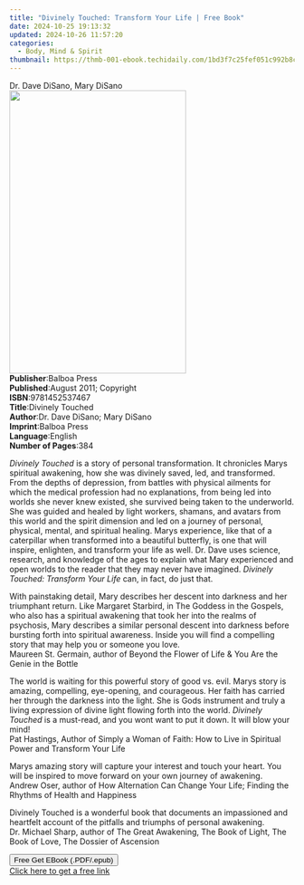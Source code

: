 ```yaml
---
title: "Divinely Touched: Transform Your Life | Free Book"
date: 2024-10-25 19:13:32
updated: 2024-10-26 11:57:20
categories:
  - Body, Mind & Spirit
thumbnail: https://thmb-001-ebook.techidaily.com/1bd3f7c25fef051c992b8c226f30b064dc804efd7eca137a3bfe1e655a41923d.jpg
---
```

<main id="book-container">
  <div class="flex flex-col">
    <div class="book-brief flex-1 py-6 px-4 sm:p-6 md:py-10 md:px-8">
      <!-- brief-->
      <div class="book-brief-main">Dr. Dave DiSano, Mary DiSano</div>
    </div>
    <div
      class="book-meta-info flex-1 grid gap-4 col-start-1 col-end-3 row-start-1 sm:mb-6 sm:grid-cols-4 lg:gap-6 lg:col-start-2 lg:row-end-6 lg:row-span-6 lg:mb-0"
    >
      <div
        class="book-meta-info-left place-content-center mt-4 p-4 text-sm leading-6 col-start-2 col-span-2 dark:text-slate-400"
      >
        <img
          class="w-full h-500 object-cover rounded-lg sm:h-255 sm:col-span-2 lg:col-span-full"
          src="https://img-001-ebook.techidaily.com/556270c8236da5d1be77c731286595e3292ac45bd35231a9ce9bfe548ac7e544.jpg"
          alt=""
          width="312"
          height="500"
        />
      </div>
      <div
        class="book-meta-info-right mt-2 col-start-1 row-start-2 col-span-3 self-center"
      >
        <!-- meta data  -->
        <div class="flex flex-col px-4 md:px-8">
          <div class="flex-1">
            <strong>Publisher</strong>:<span class="px-2">Balboa Press</span>
          </div>
          <div class="flex-1">
            <strong>Published</strong>:<span class="px-2"
              >August 2011; Copyright</span
            >
          </div>
          <div class="flex-1">
            <strong>ISBN</strong>:<span class="px-2">9781452537467</span>
          </div>
          <div class="flex-1">
            <strong>Title</strong>:<span class="px-2">Divinely Touched</span>
          </div>
          <div class="flex-1">
            <strong>Author</strong>:<span class="px-2"
              >Dr. Dave DiSano; Mary DiSano</span
            >
          </div>
          <div class="flex-1">
            <strong>Imprint</strong>:<span class="px-2">Balboa Press</span>
          </div>
          <div class="flex-1">
            <strong>Language</strong>:<span class="px-2">English</span>
          </div>
          <div class="flex-1">
            <strong>Number of Pages</strong>:<span class="px-2">384</span>
          </div>
        </div>
      </div>
    </div>
    <div class="book-description flex-1 py-6 px-4 sm:p-6 md:py-10 md:px-8">
      <div class="book-description-main">
        <div accordion-content="" id="description">
          <p>
            <i>Divinely Touched</i> is a story of personal transformation. It
            chronicles Marys spiritual awakening, how she was divinely saved,
            led, and transformed. From the depths of depression, from battles
            with physical ailments for which the medical profession had no
            explanations, from being led into worlds she never knew existed, she
            survived being taken to the underworld. She was guided and healed by
            light workers, shamans, and avatars from this world and the spirit
            dimension and led on a journey of personal, physical, mental, and
            spiritual healing. Marys experience, like that of a caterpillar when
            transformed into a beautiful butterfly, is one that will inspire,
            enlighten, and transform your life as well. Dr. Dave uses science,
            research, and knowledge of the ages to explain what Mary experienced
            and open worlds to the reader that they may never have imagined.
            <i>Divinely Touched: Transform Your Life</i> can, in fact, do just
            that.
          </p>
          <p>
            With painstaking detail, Mary describes her descent into darkness
            and her triumphant return. Like Margaret Starbird, in The Goddess in
            the Gospels, who also has a spiritual awakening that took her into
            the realms of psychosis, Mary describes a similar personal descent
            into darkness before bursting forth into spiritual awareness. Inside
            you will find a compelling story that may help you or someone you
            love.<br />
            Maureen St. Germain, author of Beyond the Flower of Life &amp; You
            Are the Genie in the Bottle
          </p>
          <p>
            The world is waiting for this powerful story of good vs. evil. Marys
            story is amazing, compelling, eye-opening, and courageous. Her faith
            has carried her through the darkness into the light. She is Gods
            instrument and truly a living expression of divine light flowing
            forth into the world. <i>Divinely Touched</i> is a must-read, and
            you wont want to put it down. It will blow your mind!<br />
            Pat Hastings, Author of Simply a Woman of Faith: How to Live in
            Spiritual Power and Transform Your Life
          </p>
          <p>
            Marys amazing story will capture your interest and touch your heart.
            You will be inspired to move forward on your own journey of
            awakening.<br />
            Andrew Oser, author of How Alternation Can Change Your Life; Finding
            the Rhythms of Health and Happiness
          </p>
          <p>
            Divinely Touched is a wonderful book that documents an impassioned
            and heartfelt account of the pitfalls and triumphs of personal
            awakening.<br />
            Dr. Michael Sharp, author of The Great Awakening, The Book of Light,
            The Book of Love, The Dossier of Ascension
          </p>
        </div>
        <div class="accordion-fader"></div>
      </div>
    </div>
    <div class="book-excerpts flex-1 py-6 px-4 sm:p-6 md:py-10 md:px-8"></div>
    <div
      class="book-about-author flex-1 py-6 px-4 sm:p-6 md:py-10 md:px-8"
    ></div>
    <div class="book-free-get flex-1 py-6 px-4 sm:p-6 md:py-10 md:px-8">
      <button
        id="btn-free-get"
        class="bg-blue-500 hover:bg-blue-700 text-white font-bold py-2 px-4 rounded"
      >
        Free Get EBook (.PDF/.epub)
      </button>
      <div id="countdown-display" class="px-2 text-lg mt-2"></div>
      <a
        id="free-link"
        class="hidden bg-blue-500 hover:bg-blue-700 text-white font-bold py-2 px-4 rounded"
        href="https://www.ebooks.com/en-us/book/138594470/divinely-touched-transform-your-life/dr-dave-disano/"
        target="_blank"
        >Click here to get a free link</a
      >
    </div>
    <script>
      let countdownTime = 0;
      let countdownInterval = null;
      document
        .getElementById('btn-free-get')
        .addEventListener('click', startCountdown);
      function startCountdown() {
        countdownTime = new Date().getTime() + 60000 * 3;
        countdownInterval = setInterval(updateCountdown, 1000);
        document.getElementById('btn-free-get').disabled = true;
        document
          .getElementById('btn-free-get')
          .classList.add('bg-gray-500', 'cursor-not-allowed');
      }
      function updateCountdown() {
        let currentTime = new Date().getTime();
        let timeLeft = countdownTime - currentTime;
        let secondsLeft = Math.floor(timeLeft / 1000);
        document.getElementById('countdown-display').innerHTML =
          `Remaining time: ${secondsLeft} seconds.`;
        if (secondsLeft <= 0) {
          clearInterval(countdownInterval);
          document.getElementById('btn-free-get').classList.add('hidden');
          document.getElementById('free-link').classList.remove('hidden');
          document.getElementById('countdown-display').innerHTML = '';
        }
      }
    </script>
  </div>
</main>
